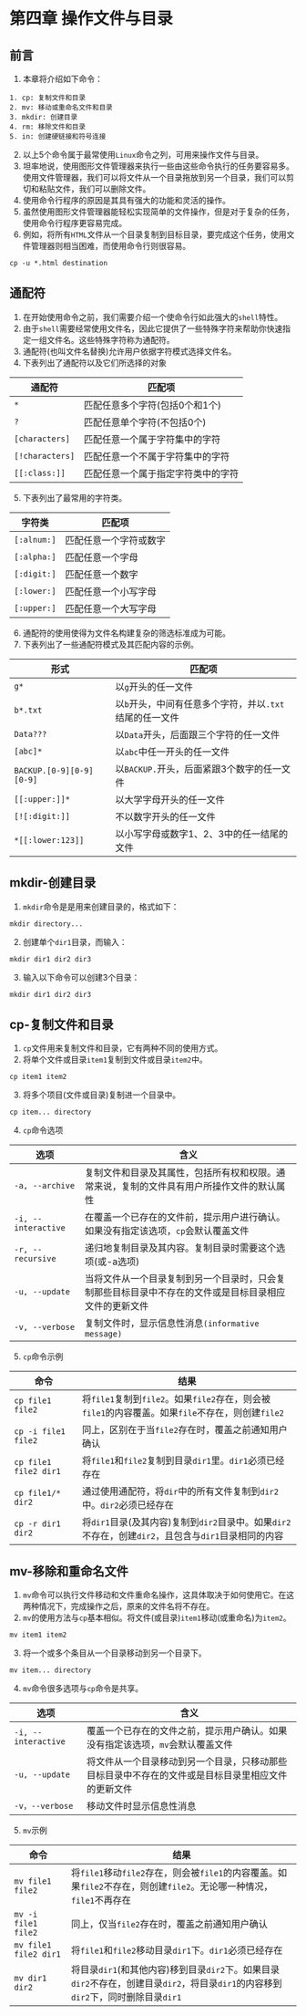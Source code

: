 # 第四章 操作文件与目录
## 前言
1. 本章将介绍如下命令：
```
1. cp: 复制文件和目录
2. mv: 移动或重命名文件和目录
3. mkdir: 创建目录
4. rm: 移除文件和目录
5. in: 创建硬链接和符号连接
```
2. 以上5个命令属于最常使用`Linux`命令之列，可用来操作文件与目录。
3. 坦率地说，使用图形文件管理器来执行一些由这些命令执行的任务要容易多。使用文件管理器，我们可以将文件从一个目录拖放到另一个目录，我们可以剪切和粘贴文件，我们可以删除文件。
4. 使用命令行程序的原因是其具有强大的功能和灵活的操作。
5. 虽然使用图形文件管理器能轻松实现简单的文件操作，但是对于复杂的任务，使用命令行程序更容易完成。
6. 例如，将所有`HTML`文件从一个目录复制到目标目录，要完成这个任务，使用文件管理器则相当困难，而使用命令行则很容易。
```
cp -u *.html destination
```

## 通配符
1. 在开始使用命令之前，我们需要介绍一个使命令行如此强大的`shell`特性。
2. 由于`shell`需要经常使用文件名，因此它提供了一些特殊字符来帮助你快速指定一组文件名。这些特殊字符称为通配符。
3. 通配符(也叫文件名替换)允许用户依据字符模式选择文件名。
4. 下表列出了通配符以及它们所选择的对象

|通配符|匹配项|
|--|--|
|`*`|匹配任意多个字符(包括0个和1个)|
|`?`|匹配任意单个字符(不包括0个)|
|`[characters]`|匹配任意一个属于字符集中的字符|
|`[!characters]`|匹配任意一个不属于字符集中的字符|
|`[[:class:]]`|匹配任意一个属于指定字符类中的字符|

5. 下表列出了最常用的字符类。

|字符类|匹配项|
|--|--|
|`[:alnum:]`|匹配任意一个字符或数字|
|`[:alpha:]`|匹配任意一个字母|
|`[:digit:]`|匹配任意一个数字|
|`[:lower:]`|匹配任意一个小写字母|
|`[:upper:]`|匹配任意一个大写字母|

6. 通配符的使用使得为文件名构建复杂的筛选标准成为可能。
7. 下表列出了一些通配符模式及其匹配内容的示例。

|形式|匹配项|
|--|--|
|`g*`|以`g`开头的任一文件|
|`b*.txt`|以`b`开头，中间有任意多个字符，并以`.txt`结尾的任一文件|
|`Data???`|以`Data`开头，后面跟三个字符的任一文件|
|`[abc]*`|以`abc`中任一开头的任一文件|
|`BACKUP.[0-9][0-9][0-9]`|以`BACKUP.`开头，后面紧跟3个数字的任一文件|
|`[[:upper:]]*`|以大学字母开头的任一文件|
|`[![:digit:]]`|不以数字开头的任一文件|
|`*[[:lower:123]]`|以小写字母或数字1、2、3中的任一结尾的文件|

## mkdir-创建目录
1. `mkdir`命令是是用来创建目录的，格式如下：
```
mkdir directory...
```
2. 创建单个`dir1`目录，而输入：
```
mkdir dir1 dir2 dir3
```
3. 输入以下命令可以创建3个目录：
```
mkdir dir1 dir2 dir3
```

## cp-复制文件和目录
1. `cp`文件用来复制文件和目录，它有两种不同的使用方式。
2. 将单个文件或目录`item1`复制到文件或目录`item2`中。
```
cp item1 item2
``` 
3. 将多个项目(文件或目录)复制进一个目录中。
```
cp item... directory
```
4. `cp`命令选项

|选项|含义|
|--|--|
|`-a, --archive`|复制文件和目录及其属性，包括所有权和权限。通常来说，复制的文件具有用户所操作文件的默认属性|
|`-i, --interactive`|在覆盖一个已存在的文件前，提示用户进行确认。如果没有指定该选项，`cp`会默认覆盖文件|
|`-r, --recursive`|递归地复制目录及其内容。复制目录时需要这个选项(或-a选项)|
|`-u, --update`|当将文件从一个目录复制到另一个目录时，只会复制那些目标目录中不存在的文件或是目标目录相应文件的更新文件|
|`-v, --verbose`|复制文件时，显示信息性消息`(informative message)`|

5. `cp`命令示例

|命令|结果|
|--|--|
|`cp file1 file2`|将`file1`复制到`file2`。如果`file2`存在，则会被`file1`的内容覆盖。如果`file`不存在，则创建`file2`|
|`cp -i file1 file2`|同上，区别在于当`file2`存在时，覆盖之前通知用户确认|
|`cp file1 file2 dir1`|将`file1`和`file2`复制到目录`dir1`里。`dir1`必须已经存在|
|`cp file1/* dir2`|通过使用通配符，将`dir`中的所有文件复制到`dir2`中。`dir2`必须已经存在|
|`cp -r dir1 dir2`|将`dir1`目录(及其内容)复制到`dir2`目录中。如果`dir2`不存在，创建`dir2`，且包含与`dir1`目录相同的内容|

## mv-移除和重命名文件
1. `mv`命令可以执行文件移动和文件重命名操作，这具体取决于如何使用它。在这两种情况下，完成操作之后，原来的文件名将不存在。
2. `mv`的使用方法与`cp`基本相似。将文件(或目录)`item1`移动(或重命名)为`item2`。
```
mv item1 item2
```
3. 将一个或多个条目从一个目录移动到另一个目录下。
```
mv item... directory
```
4. `mv`命令很多选项与`cp`命令是共享。

|选项|含义|
|--|--|
|`-i, --interactive`|覆盖一个已存在的文件之前，提示用户确认。如果没有指定该选项，`mv`会默认覆盖文件|
|`-u, --update`|将文件从一个目录移动到另一个目录，只移动那些目标目录中不存在的文件或是目标目录里相应文件的更新文件|
|`-v，--verbose`|移动文件时显示信息性消息|

5. `mv`示例

|命令|结果|
|--|--|
|`mv file1 file2`|将`file1`移动`file2`存在，则会被`file1`的内容覆盖。如果`file2`不存在，则创建`file2`。无论哪一种情况，`file1`不再存在|
|`mv -i file1 file2`|同上，仅当`file2`存在时，覆盖之前通知用户确认|
|`mv file1 file2 dir1`|将`file1`和`file2`移动目录`dir1`下。`dir1`必须已经存在|
|`mv dir1 dir2`|将目录`dir1`(和其他内容)移到目录`dir2`下。如果目录`dir2`不存在，创建目录`dir2`，将目录`dir1`的内容移到`dir2`下，同时删除目录`dir1`|
